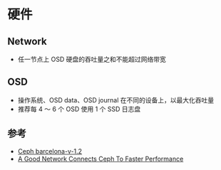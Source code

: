 # 硬件

## Network

* 任一节点上 OSD 硬盘的吞吐量之和不能超过网络带宽

## OSD

* 操作系统、OSD data、OSD journal 在不同的设备上，以最大化吞吐量
* 推荐每 4 ～ 6 个 OSD 使用 1 个 SSD 日志盘

## 参考

* [Ceph barcelona-v-1.2](https://www.slideshare.net/swamireddy/ceph-barcelonav12)
* [A Good Network Connects Ceph To Faster Performance](http://www.mellanox.com/blog/2015/08/a-good-network-connects-ceph-to-faster-performance/)